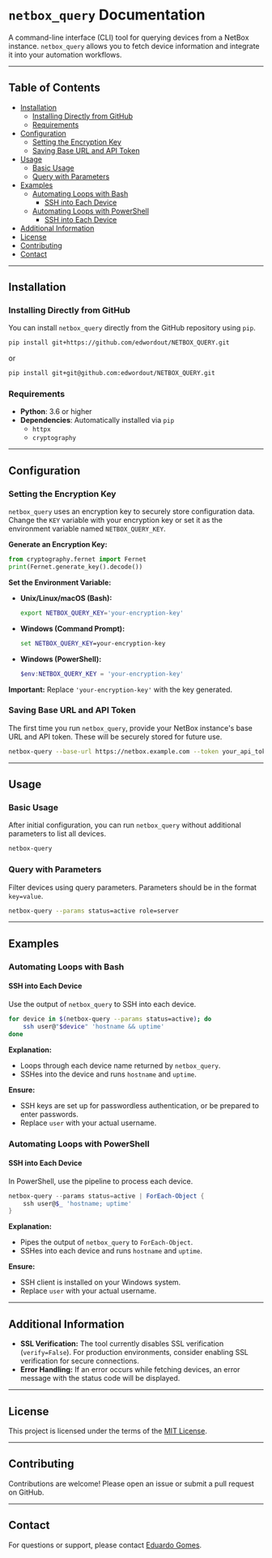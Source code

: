 # `netbox_query` Documentation

A command-line interface (CLI) tool for querying devices from a NetBox instance. `netbox_query` allows you to fetch device information and integrate it into your automation workflows.

---

## Table of Contents

- [Installation](#installation)
  - [Installing Directly from GitHub](#installing-directly-from-github)
  - [Requirements](#requirements)
- [Configuration](#configuration)
  - [Setting the Encryption Key](#setting-the-encryption-key)
  - [Saving Base URL and API Token](#saving-base-url-and-api-token)
- [Usage](#usage)
  - [Basic Usage](#basic-usage)
  - [Query with Parameters](#query-with-parameters)
- [Examples](#examples)
  - [Automating Loops with Bash](#automating-loops-with-bash)
    - [SSH into Each Device](#ssh-into-each-device)
  - [Automating Loops with PowerShell](#automating-loops-with-powershell)
    - [SSH into Each Device](#ssh-into-each-device-1)
- [Additional Information](#additional-information)
- [License](#license)
- [Contributing](#contributing)
- [Contact](#contact)

---

## Installation

### Installing Directly from GitHub

You can install `netbox_query` directly from the GitHub repository using `pip`.

```bash
pip install git+https://github.com/edwordout/NETBOX_QUERY.git
```
or
```bash
pip install git+git@github.com:edwordout/NETBOX_QUERY.git
```

### Requirements

- **Python**: 3.6 or higher
- **Dependencies**: Automatically installed via `pip`
  - `httpx`
  - `cryptography`

---

## Configuration

### Setting the Encryption Key

`netbox_query` uses an encryption key to securely store configuration data. Change the `KEY` variable with your encryption key or set it as the environment variable named `NETBOX_QUERY_KEY`.

**Generate an Encryption Key:**

```python
from cryptography.fernet import Fernet
print(Fernet.generate_key().decode())
```

**Set the Environment Variable:**

- **Unix/Linux/macOS (Bash):**

  ```bash
  export NETBOX_QUERY_KEY='your-encryption-key'
  ```

- **Windows (Command Prompt):**

  ```cmd
  set NETBOX_QUERY_KEY=your-encryption-key
  ```

- **Windows (PowerShell):**

  ```powershell
  $env:NETBOX_QUERY_KEY = 'your-encryption-key'
  ```

**Important:** Replace `'your-encryption-key'` with the key generated.

### Saving Base URL and API Token

The first time you run `netbox_query`, provide your NetBox instance's base URL and API token. These will be securely stored for future use.

```bash
netbox-query --base-url https://netbox.example.com --token your_api_token
```

---

## Usage

### Basic Usage

After initial configuration, you can run `netbox_query` without additional parameters to list all devices.

```bash
netbox-query
```

### Query with Parameters

Filter devices using query parameters. Parameters should be in the format `key=value`.

```bash
netbox-query --params status=active role=server
```

---

## Examples

### Automating Loops with Bash

#### SSH into Each Device

Use the output of `netbox_query` to SSH into each device.

```bash
for device in $(netbox-query --params status=active); do
    ssh user@"$device" 'hostname && uptime'
done
```

**Explanation:**

- Loops through each device name returned by `netbox_query`.
- SSHes into the device and runs `hostname` and `uptime`.

**Ensure:**

- SSH keys are set up for passwordless authentication, or be prepared to enter passwords.
- Replace `user` with your actual username.

### Automating Loops with PowerShell

#### SSH into Each Device

In PowerShell, use the pipeline to process each device.

```powershell
netbox-query --params status=active | ForEach-Object {
    ssh user@$_ 'hostname; uptime'
}
```

**Explanation:**

- Pipes the output of `netbox_query` to `ForEach-Object`.
- SSHes into each device and runs `hostname` and `uptime`.

**Ensure:**

- SSH client is installed on your Windows system.
- Replace `user` with your actual username.

---

## Additional Information

- **SSL Verification:** The tool currently disables SSL verification (`verify=False`). For production environments, consider enabling SSL verification for secure connections.
- **Error Handling:** If an error occurs while fetching devices, an error message with the status code will be displayed.

---

## License

This project is licensed under the terms of the [MIT License](LICENSE).

---

## Contributing

Contributions are welcome! Please open an issue or submit a pull request on GitHub.

---

## Contact

For questions or support, please contact [Eduardo Gomes](mailto:e-gomes@live.com).
